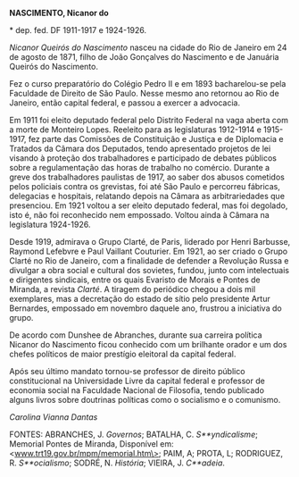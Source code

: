 **NASCIMENTO, Nicanor do**

\* dep. fed. DF 1911-1917 e 1924-1926.

*Nicanor Queirós do Nascimento* nasceu na cidade do Rio de Janeiro em 24
de agosto de 1871, filho de João Gonçalves do Nascimento e de Januária
Queirós do Nascimento.

Fez o curso preparatório do Colégio Pedro II e em 1893 bacharelou-se
pela Faculdade de Direito de São Paulo. Nesse mesmo ano retornou ao Rio
de Janeiro, então capital federal, e passou a exercer a advocacia.

Em 1911 foi eleito deputado federal pelo Distrito Federal na vaga aberta
com a morte de Monteiro Lopes. Reeleito para as legislaturas 1912-1914 e
1915-1917, fez parte das Comissões de Constituição e Justiça e de
Diplomacia e Tratados da Câmara dos Deputados, tendo apresentado
projetos de lei visando à proteção dos trabalhadores e participado de
debates públicos sobre a regulamentação das horas de trabalho no
comércio. Durante a greve dos trabalhadores paulistas de 1917, ao saber
dos abusos cometidos pelos policiais contra os grevistas, foi até São
Paulo e percorreu fábricas, delegacias e hospitais, relatando depois na
Câmara as arbitrariedades que presenciou. Em 1921 voltou a ser eleito
deputado federal, mas foi degolado, isto é, não foi reconhecido nem
empossado. Voltou ainda à Câmara na legislatura 1924-1926.

Desde 1919, admirava o Grupo Clarté, de Paris, liderado por Henri
Barbusse, Raymond Lefebvre e Paul Vaillant Couturier. Em 1921, ao ser
criado o Grupo Clarté no Rio de Janeiro, com a finalidade de defender a
Revolução Russa e divulgar a obra social e cultural dos sovietes,
fundou, junto com intelectuais e dirigentes sindicais, entre os quais
Evaristo de Morais e Pontes de Miranda, a revista *Clarté*. A tiragem do
periódico chegou a dois mil exemplares, mas a decretação do estado de
sítio pelo presidente Artur Bernardes, empossado em novembro daquele
ano, frustrou a iniciativa do grupo.

De acordo com Dunshee de Abranches, durante sua carreira política
Nicanor do Nascimento ficou conhecido com um brilhante orador e um dos
chefes políticos de maior prestígio eleitoral da capital federal.

Após seu último mandato tornou-se professor de direito público
constitucional na Universidade Livre da capital federal e professor de
economia social na Faculdade Nacional de Filosofia, tendo publicado
alguns livros sobre doutrinas políticas como o socialismo e o comunismo.

*Carolina Vianna Dantas*

FONTES: ABRANCHES, J. *Governos*; BATALHA, C. *S**yndicalisme*; Memorial
Pontes de Miranda, Disponível em: \<www.trt19.gov.br/mpm/memorial.htm\>;
PAIM, A; PROTA, L; RODRIGUEZ, R. *S**ocialismo*; SODRÉ, N. *História*;
VIEIRA, J. *C**adeia*.

